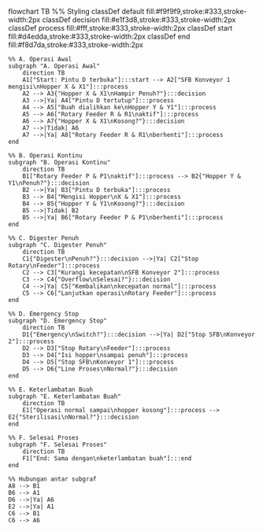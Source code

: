flowchart TB
    %% Styling
    classDef default fill:#f9f9f9,stroke:#333,stroke-width:2px
    classDef decision fill:#e1f3d8,stroke:#333,stroke-width:2px
    classDef process fill:#fff,stroke:#333,stroke-width:2px
    classDef start fill:#d4edda,stroke:#333,stroke-width:2px
    classDef end fill:#f8d7da,stroke:#333,stroke-width:2px

    %% A. Operasi Awal
    subgraph "A. Operasi Awal"
        direction TB
        A1["Start: Pintu D terbuka"]:::start --> A2["SFB Konveyor 1 mengisi\nHopper X & X1"]:::process
        A2 --> A3{"Hopper X & X1\nHampir Penuh?"}:::decision
        A3 -->|Ya| A4["Pintu D tertutup"]:::process
        A4 --> A5["Buah dialihkan ke\nHopper Y & Y1"]:::process
        A5 --> A6["Rotary Feeder R & R1\naktif"]:::process
        A6 --> A7{"Hopper X & X1\nKosong?"}:::decision
        A7 -->|Tidak| A6
        A7 -->|Ya| A8["Rotary Feeder R & R1\nberhenti"]:::process
    end

    %% B. Operasi Kontinu
    subgraph "B. Operasi Kontinu"
        direction TB
        B1["Rotary Feeder P & P1\naktif"]:::process --> B2{"Hopper Y & Y1\nPenuh?"}:::decision
        B2 -->|Ya| B3["Pintu D terbuka"]:::process
        B3 --> B4["Mengisi Hopper\nX & X1"]:::process
        B4 --> B5{"Hopper Y & Y1\nKosong?"}:::decision
        B5 -->|Tidak| B2
        B5 -->|Ya| B6["Rotary Feeder P & P1\nberhenti"]:::process
    end

    %% C. Digester Penuh
    subgraph "C. Digester Penuh"
        direction TB
        C1{"Digester\nPenuh?"}:::decision -->|Ya| C2["Stop Rotary\nFeeder"]:::process
        C2 --> C3["Kurangi kecepatan\nSFB Konveyor 2"]:::process
        C3 --> C4{"Overflow\nSelesai?"}:::decision
        C4 -->|Ya| C5["Kembalikan\nkecepatan normal"]:::process
        C5 --> C6["Lanjutkan operasi\nRotary Feeder"]:::process
    end

    %% D. Emergency Stop
    subgraph "D. Emergency Stop"
        direction TB
        D1{"Emergency\nSwitch?"}:::decision -->|Ya| D2["Stop SFB\nKonveyor 2"]:::process
        D2 --> D3["Stop Rotary\nFeeder"]:::process
        D3 --> D4["Isi hopper\nsampai penuh"]:::process
        D4 --> D5["Stop SFB\nKonveyor 1"]:::process
        D5 --> D6{"Line Proses\nNormal?"}:::decision
    end

    %% E. Keterlambatan Buah
    subgraph "E. Keterlambatan Buah"
        direction TB
        E1["Operasi normal sampai\nhopper kosong"]:::process --> E2{"Sterilisasi\nNormal?"}:::decision
    end

    %% F. Selesai Proses
    subgraph "F. Selesai Proses"
        direction TB
        F1["End: Sama dengan\nketerlambatan buah"]:::end
    end

    %% Hubungan antar subgraf
    A8 --> B1
    B6 --> A1
    D6 -->|Ya| A6
    E2 -->|Ya| A1
    C6 --> B1
    C6 --> A6
